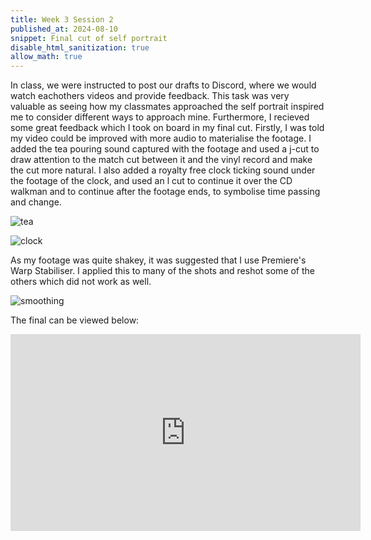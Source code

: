 ```yaml
---
title: Week 3 Session 2
published_at: 2024-08-10
snippet: Final cut of self portrait
disable_html_sanitization: true
allow_math: true
---
```


In class, we were instructed to post our drafts to Discord, where we would watch eachothers videos and provide feedback. This task was very valuable as seeing how my classmates approached the self portrait inspired me to consider different ways to approach mine. Furthermore, I recieved some great feedback which I took on board in my final cut. Firstly, I was told my video could be improved with more audio to materialise the footage. I added the tea pouring sound captured with the footage and used a j-cut to draw attention to the match cut between it and the vinyl record and make the cut more natural. I also added a royalty free clock ticking sound under the footage of the clock, and used an l cut to continue it over the CD walkman and to continue after the footage ends, to symbolise time passing and change.

![tea](/w03s2/tea.png)

![clock](/w03s2/clock.png)

As my footage was quite shakey, it was suggested that I use Premiere's Warp Stabiliser. I applied this to many of the shots and reshot some of the others which did not work as well.

![smoothing](/w03s2/smoothing.png)

The final can be viewed below:

<iframe width="560" height="315" src="https://www.youtube.com/embed/bVvLjLcfK2o?si=-PoKQ654BqyE6uU0" title="YouTube video player" frameborder="0" allow="accelerometer; autoplay; clipboard-write; encrypted-media; gyroscope; picture-in-picture; web-share" referrerpolicy="strict-origin-when-cross-origin" allowfullscreen></iframe>